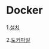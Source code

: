 Docker
======================

1.[설치](http://jhjjang.github.io/docker/setup)

2.[도커파일](http://jhjjang.github.io/docker/file)
